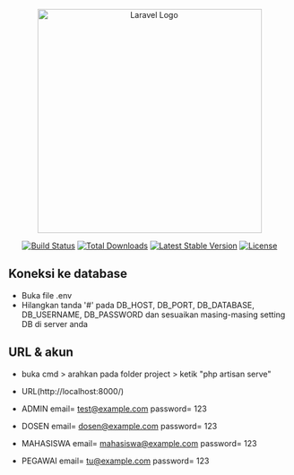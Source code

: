 <p align="center"><a href="https://laravel.com" target="_blank"><img src="https://raw.githubusercontent.com/laravel/art/master/logo-lockup/5%20SVG/2%20CMYK/1%20Full%20Color/laravel-logolockup-cmyk-red.svg" width="400" alt="Laravel Logo"></a></p>

<p align="center">
<a href="https://github.com/laravel/framework/actions"><img src="https://github.com/laravel/framework/workflows/tests/badge.svg" alt="Build Status"></a>
<a href="https://packagist.org/packages/laravel/framework"><img src="https://img.shields.io/packagist/dt/laravel/framework" alt="Total Downloads"></a>
<a href="https://packagist.org/packages/laravel/framework"><img src="https://img.shields.io/packagist/v/laravel/framework" alt="Latest Stable Version"></a>
<a href="https://packagist.org/packages/laravel/framework"><img src="https://img.shields.io/packagist/l/laravel/framework" alt="License"></a>
</p>

## Koneksi ke database

- Buka file .env 
- Hilangkan tanda '#' pada DB_HOST, DB_PORT, DB_DATABASE, DB_USERNAME, DB_PASSWORD dan sesuaikan masing-masing setting DB di server anda

## URL & akun
- buka cmd > arahkan pada folder project > ketik "php artisan serve"
- URL(http://localhost:8000/)

- ADMIN
    email= test@example.com
    password= 123

- DOSEN
    email= dosen@example.com
    password= 123

- MAHASISWA
    email= mahasiswa@example.com
    password= 123

- PEGAWAI
    email= tu@example.com
    password= 123